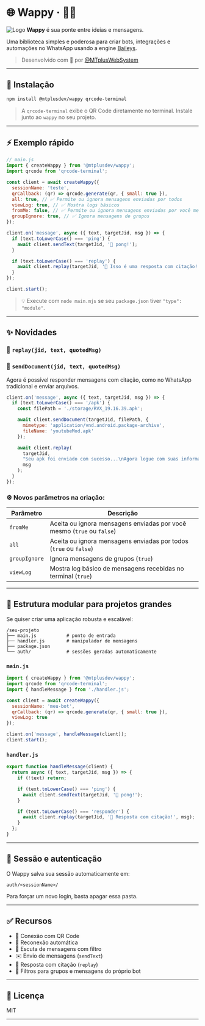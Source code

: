 

# 🌐 Wappy · 💬🤖

![Logo](https://em-content.zobj.net/source/microsoft-teams/337/speech-balloon_1f4ac.png)
**Wappy** é sua ponte entre ideias e mensagens.

Uma biblioteca simples e poderosa para criar bots, integrações e automações no WhatsApp usando a engine [Baileys](https://github.com/WhiskeySockets/Baileys).

> Desenvolvido com 💚 por [@MTplusWebSystem](https://github.com/MTplusWebSystem)

---

## 🚀 Instalação

```bash
npm install @mtplusdev/wappy qrcode-terminal
```

> A `qrcode-terminal` exibe o QR Code diretamente no terminal.
> Instale junto ao `wappy` no seu projeto.

---

## ⚡ Exemplo rápido

```js
// main.js
import { createWappy } from '@mtplusdev/wappy';
import qrcode from 'qrcode-terminal';

const client = await createWappy({
  sessionName: 'teste',
  qrCallback: (qr) => qrcode.generate(qr, { small: true }),
  all: true, // ✅ Permite ou ignora mensagens enviadas por todos
  viewLog: true, // ✅ Mostra logs básicos
  fromMe: false, // ✅ Permite ou ignora mensagens enviadas por você mesmo
  groupIgnore: true, // ✅ Ignora mensagens de grupos
});

client.on('message', async ({ text, targetJid, msg }) => {
  if (text.toLowerCase() === 'ping') {
    await client.sendText(targetJid, '🏓 pong!');
  }

  if (text.toLowerCase() === 'replay') {
    await client.replay(targetJid, '🔁 Isso é uma resposta com citação!', msg);
  }
});

client.start();
```

> 💡 Execute com `node main.mjs` se seu `package.json` tiver `"type": "module"`.

---

## ✨ Novidades

### 🔁 `replay(jid, text, quotedMsg)`
### 🔁 `sendDocument(jid, text, quotedMsg)`


Agora é possível responder mensagens com citação, como no WhatsApp tradicional e enviar arquivos.

```js
client.on('message', async ({ text, targetJid, msg }) => {
  if (text.toLowerCase() === '/apk') {
    const filePath = './storage/RVX_19.16.39.apk';

    await client.sendDocument(targetJid, filePath, {
      mimetype: 'application/vnd.android.package-archive',
      fileName: 'youtubeMod.apk'
    });

    await client.replay(
      targetJid,
      "Seu apk foi enviado com sucesso...\nAgora logue com suas informações de teste.",
      msg
    );
  }
});
```


### ⚙️ Novos parâmetros na criação:

| Parâmetro     | Descrição                                                              |
| ------------- | ---------------------------------------------------------------------- |
| `fromMe`      | Aceita ou ignora mensagens enviadas por você mesmo (`true` ou `false`) |
| `all`         | Aceita ou ignora mensagens enviadas por todos (`true` ou `false`)      |
| `groupIgnore` | Ignora mensagens de grupos (`true`)                                    |
| `viewLog`     | Mostra log básico de mensagens recebidas no terminal (`true`)          |

---

## 🧱 Estrutura modular para projetos grandes

Se quiser criar uma aplicação robusta e escalável:

```
/seu-projeto
├── main.js           # ponto de entrada
├── handler.js        # manipulador de mensagens
├── package.json
└── auth/             # sessões geradas automaticamente
```

### `main.js`

```js
import { createWappy } from '@mtplusdev/wappy';
import qrcode from 'qrcode-terminal';
import { handleMessage } from './handler.js';

const client = await createWappy({
  sessionName: 'meu-bot',
  qrCallback: (qr) => qrcode.generate(qr, { small: true }),
  viewLog: true
});

client.on('message', handleMessage(client));
client.start();
```

### `handler.js`

```js
export function handleMessage(client) {
  return async ({ text, targetJid, msg }) => {
    if (!text) return;

    if (text.toLowerCase() === 'ping') {
      await client.sendText(targetJid, '🏓 pong!');
    }

    if (text.toLowerCase() === 'responder') {
      await client.replay(targetJid, '🔁 Resposta com citação!', msg);
    }
  };
}
```

---

## 📂 Sessão e autenticação

O Wappy salva sua sessão automaticamente em:

```
auth/<sessionName>/
```

Para forçar um novo login, basta apagar essa pasta.

---

## ✅ Recursos

* 📡 Conexão com QR Code
* 🔄 Reconexão automática
* 💬 Escuta de mensagens com filtro
* ✉️ Envio de mensagens (`sendText`)
* 🔁 Resposta com citação (`replay`)
* 🎯 Filtros para grupos e mensagens do próprio bot

---

## 📄 Licença

MIT

---

